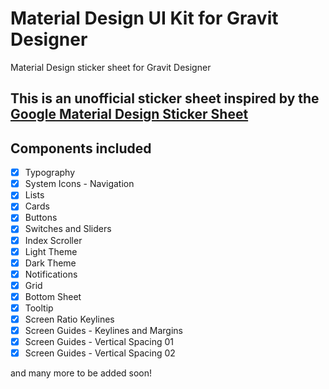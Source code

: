 # Material Design UI Kit for Gravit Designer
Material Design sticker sheet for Gravit Designer

This is an unofficial sticker sheet inspired by the [Google Material Design Sticker Sheet](https://material.io/guidelines/resources/sticker-sheets-icons.html)
--------------------

## Components included

- [X] Typography
- [X] System Icons - Navigation
- [X] Lists
- [X] Cards
- [X] Buttons
- [X] Switches and Sliders
- [X] Index Scroller
- [X] Light Theme
- [X] Dark Theme
- [X] Notifications
- [X] Grid
- [X] Bottom Sheet
- [X] Tooltip
- [X] Screen Ratio Keylines
- [X] Screen Guides - Keylines and Margins
- [X] Screen Guides - Vertical Spacing 01
- [X] Screen Guides - Vertical Spacing 02

and many more to be added soon!
